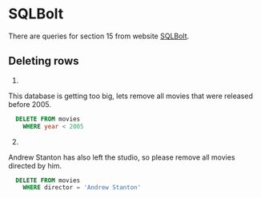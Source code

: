 # SQLBolt
There are queries for section 15 from website [SQLBolt](https://sqlbolt.com/lesson/deleting_rows).

## Deleting rows

1. 
This database is getting too big, lets remove all movies that were released before 2005.
```sql
  DELETE FROM movies
    WHERE year < 2005
```
2. 
Andrew Stanton has also left the studio, so please remove all movies directed by him.
```sql
  DELETE FROM movies
    WHERE director = 'Andrew Stanton'
```